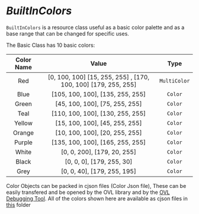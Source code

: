 # *BuiltInColors*

`BuiltInColors` is a resource class useful as a basic color palette and as a base range that can be
changed for specific uses.

The Basic Class has 10 basic colors: 

|Color Name| Value| Type |
|:---: | :---: | :---: |
| Red|[0, 100, 100] [15, 255, 255] , [170, 100, 100] [179, 255, 255]|`MultiColor`|
| Blue | [105, 100, 100], [135, 255, 255]| `Color`|
| Green|[45, 100, 100], [75, 255, 255]|`Color`|
|Teal|[110, 100, 100], [130, 255, 255]|`Color`|
|Yellow|[15, 100, 100], [45, 255, 255]|`Color`|
|Orange|[10, 100, 100], [20, 255, 255]|`Color`|
|Purple|[135, 100, 100], [165, 255, 255]|`Color`|
|White|[0, 0, 200], [179, 20, 255]|`Color`|
|Black|[0, 0, 0], [179, 255, 30]|`Color`|
|Grey|[0, 0, 40], [179, 255, 195]|`Color`|

Color Objects can be packed in cjson files (Color Json file), These can be easily transfered and be opened by the OVL library
and by the [OVL Debugging Tool]().
All of the colors shown here are available as cjson files in [this](https://github.com/1937Elysium/Ovl-Python/tree/master/English/ovl/Color/BuiltInColorCjson) folder



